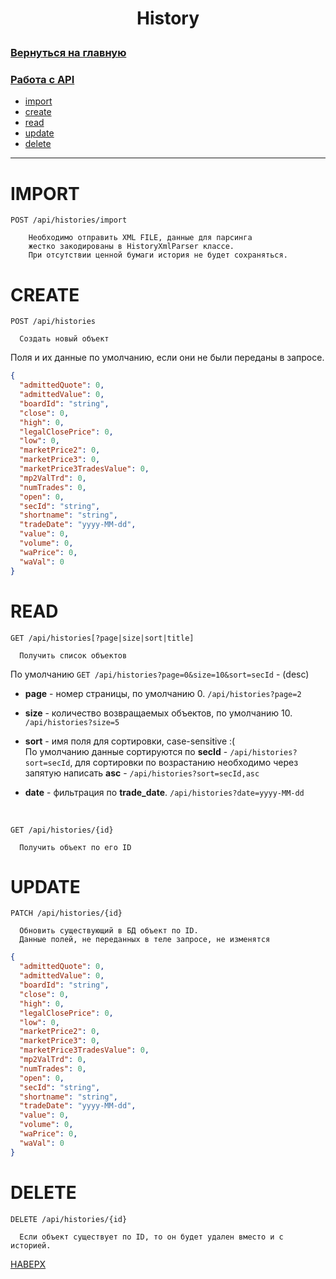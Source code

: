# <p align="center">History</p>

### [Вернуться на главную](/README.md)
### [Работа с API](/docs/api.md)

* [import](#IMPORT)
* [create](#CREATE)
* [read](#READ)
* [update](#UPDATE)
* [delete](#DELETE)
---

# IMPORT
`POST /api/histories/import`

```text
    Необходимо отправить XML FILE, данные для парсинга 
    жестко закодированы в HistoryXmlParser классе.
    При отсутствии ценной бумаги история не будет сохраняться.
```

# CREATE

`POST /api/histories`

```text
  Создать новый объект
```

Поля и их данные по умолчанию, если они не были переданы в запросе.
```json
{
  "admittedQuote": 0,
  "admittedValue": 0,
  "boardId": "string",
  "close": 0,
  "high": 0,
  "legalClosePrice": 0,
  "low": 0,
  "marketPrice2": 0,
  "marketPrice3": 0,
  "marketPrice3TradesValue": 0,
  "mp2ValTrd": 0,
  "numTrades": 0,
  "open": 0,
  "secId": "string",
  "shortname": "string",
  "tradeDate": "yyyy-MM-dd",
  "value": 0,
  "volume": 0,
  "waPrice": 0,
  "waVal": 0
}
```

# READ
`GET /api/histories[?page|size|sort|title]`
```text
  Получить список объектов
```

По умолчанию `GET /api/histories?page=0&size=10&sort=secId` - (desc)

* **page** - номер страницы, по умолчанию 0. `/api/histories?page=2`
* **size** - количество возвращаемых объектов, по умолчанию 10. `/api/histories?size=5`
* **sort** - имя поля для сортировки, case-sensitive :(  
  По умолчанию данные сортируются по **secId** - `/api/histories?sort=secId`,
  для сортировки по возрастанию необходимо через запятую написать **asc** - `/api/histories?sort=secId,asc`

* **date** - фильтрация по **trade_date**. `/api/histories?date=yyyy-MM-dd`

<br>

`GET /api/histories/{id}`
```text
  Получить объект по его ID
```


# UPDATE
`PATCH /api/histories/{id}`

```text
  Обновить существующий в БД объект по ID.
  Данные полей, не переданных в теле запросе, не изменятся
```

```json
{
  "admittedQuote": 0,
  "admittedValue": 0,
  "boardId": "string",
  "close": 0,
  "high": 0,
  "legalClosePrice": 0,
  "low": 0,
  "marketPrice2": 0,
  "marketPrice3": 0,
  "marketPrice3TradesValue": 0,
  "mp2ValTrd": 0,
  "numTrades": 0,
  "open": 0,
  "secId": "string",
  "shortname": "string",
  "tradeDate": "yyyy-MM-dd",
  "value": 0,
  "volume": 0,
  "waPrice": 0,
  "waVal": 0
}
```

# DELETE
`DELETE /api/histories/{id}`
```text
  Если объект существует по ID, то он будет удален вместо и с историей.
```

[НАВЕРХ](#History)
<br>
